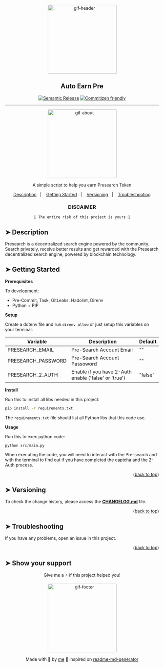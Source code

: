 <!-- BEGIN_TF_DOCS -->
<div align="center">

<a name="readme-top"></a>

<img alt="gif-header" src="https://github.com/lpsm-dev/lpsm-dev/blob/main/.github/assets/gif-header.gif" width="225"/>

<h2>Auto Earn Pre</h2>

[![Semantic Release](https://img.shields.io/badge/%20%20%F0%9F%93%A6%F0%9F%9A%80-semantic--release-e10079.svg)]()
[![Commitizen friendly](https://img.shields.io/badge/commitizen-friendly-brightgreen.svg)]()

---

<img alt="gif-about" src="https://github.com/lpsm-dev/lpsm-dev/blob/main/.github/assets/gif-about.gif" width="225"/>

<p>A simple script to help you earn Presearch Token</p>

<p>
  <a href="#-description-">Description</a>&nbsp;&nbsp;&nbsp;|&nbsp;&nbsp;&nbsp;
  <a href="#-getting-started-">Getting Started</a>&nbsp;&nbsp;&nbsp;|&nbsp;&nbsp;&nbsp;
  <a href="#-versioning-">Versioning</a>&nbsp;&nbsp;&nbsp;|&nbsp;&nbsp;&nbsp;
  <a href="#-troubleshooting-">Troubleshooting</a>
</p>

<h3>DISCAIMER</h3>

`🚨 The entire risk of this project is yours 🚨`

</div>

## ➤ Description <a name = "description"></a>

Presearch is a decentralized search engine powered by the community. Search privately, receive better results and get rewarded with the Presearch decentralized search engine, powered by blockchain technology.

## ➤ Getting Started <a name="#-getting-started"></a>

**Prerequisites**

To development:

* Pre-Commit, Task, GitLeaks, Hadolint, Direnv
* Python + PIP

**Setup**

Create a dotenv file and run `direnv allow` or just setup this variables on your terminal.

| Variable                         | Description                                                              | Default                |
|----------------------------------|--------------------------------------------------------------------------|------------------------|
| PRESEARCH_EMAIL                  | Pre-Search Account Email                                                 | ""                     |
| PRESEARCH_PASSWORD               | Pre-Search Account Passoword                                             | ""                     |
| PRESEARCH_2_AUTH                 | Enable if you have 2-Auth enable ('false' or 'true')                                       | "false"                     |

**Install**

Run this to install all libs needed in this project:

```bash
pip install -r requirements.txt
```

The `requirements.txt` file should list all Python libs that this code use.

**Usage**

Run this to exec python code:

```python
python src/main.py 
```

When executing the code, you will need to interact with the Pre-search and with the terminal to find out if you have completed the captcha and the 2-Auth process.

<p align="right">(<a href="#readme-top">back to top</a>)</p>

## ➤ Versioning <a name="#-versioning"></a>

To check the change history, please access the [**CHANGELOG.md**](CHANGELOG.md) file.

<p align="right">(<a href="#readme-top">back to top</a>)</p>

## ➤ Troubleshooting <a name="#-troubleshooting"></a>

If you have any problems, open an issue in this project.

<p align="right">(<a href="#readme-top">back to top</a>)</p>

## ➤ Show your support <a name="-show-your-support"></a>

<div align="center">

Give me a ⭐️ if this project helped you!

<img alt="gif-footer" src="https://github.com/lpsm-dev/lpsm-dev/blob/main/.github/assets/yoda.gif" width="225"/>

Made with 💜 by [me](https://github.com/lpsm-dev) 👋 inspired on [readme-md-generator](https://github.com/kefranabg/readme-md-generator)
